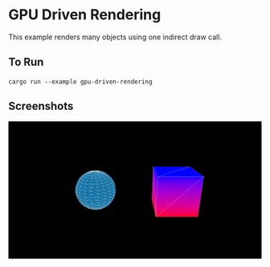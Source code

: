 # GPU Driven Rendering

This example renders many objects using one indirect draw call.

## To Run

```
cargo run --example gpu-driven-rendering
```

## Screenshots

![Cube example](./screenshot.png)
